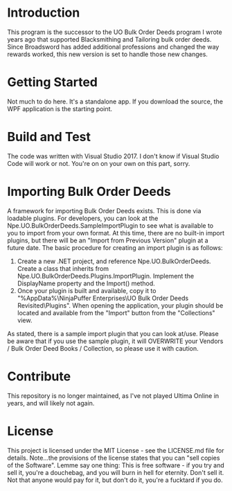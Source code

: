 # Introduction
This program is the successor to the UO Bulk Order Deeds program I wrote years ago that supported Blacksmithing and Tailoring bulk order deeds.  Since Broadsword has added additional professions and changed the way rewards worked, this new version is set to handle those new changes.

# Getting Started
Not much to do here.  It's a standalone app.  If you download the source, the WPF application is the starting point.

# Build and Test
The code was written with Visual Studio 2017.  I don't know if Visual Studio Code will work or not.  You're on on your own on this part, sorry.

# Importing Bulk Order Deeds
A framework for importing Bulk Order Deeds exists.  This is done via loadable plugins.  For developers, you can look at the Npe.UO.BulkOrderDeeds.SampleImportPlugin to see what is available to you to import from your own format.  At this time, there are no built-in import plugins, but there will be an "Import from Previous Version" plugin at a future date.
The basic procedure for creating an import plugin is as follows:
1) Create a new .NET project, and reference Npe.UO.BulkOrderDeeds.  Create a class that inherits from Npe.UO.BulkOrderDeeds.Plugins.ImportPlugin.  Implement the DisplayName property and the Import() method.
2) Once your plugin is built and available, copy it to "%AppData%\NinjaPuffer Enterprises\UO Bulk Order Deeds Revisited\Plugins".  When opening the application, your plugin should be located and available from the "Import" button from the "Collections" view.

As stated, there is a sample import plugin that you can look at/use.  Please be aware that if you use the sample plugin, it will OVERWRITE your Vendors / Bulk Order Deed Books / Collection, so please use it with caution.

# Contribute
This repository is no longer maintained, as I've not played Ultima Online in years, and will likely not again.

# License
This project is licensed under the MIT License - see the LICENSE.md file for details.  Note...the provisions of the license states that you can "sell copies of the Software".  Lemme say one thing:  This is free software - if you try and sell it, you're a douchebag, and you will burn in hell for eternity.  Don't sell it.  Not that anyone would pay for it, but don't do it, you're a fucktard if you do.
